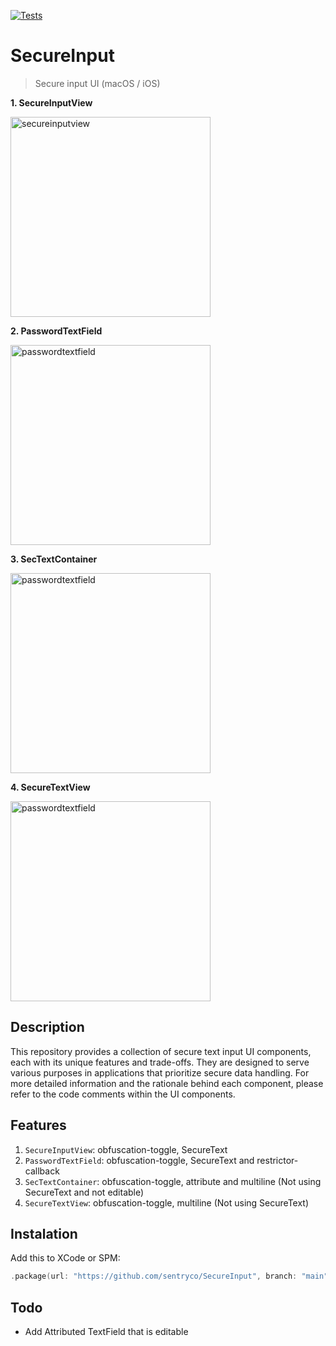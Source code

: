 [![Tests](https://github.com/sentryco/SecureInput/actions/workflows/Tests.yml/badge.svg)](https://github.com/sentryco/SecureInput/actions/workflows/Tests.yml)

# SecureInput

> Secure input UI (macOS / iOS)

**1. SecureInputView**    

<img width="320" alt="secureinputview" src="https://s1.gifyu.com/images/SOJ0b.gif">

**2. PasswordTextField**  

<img width="320" alt="passwordtextfield" src="https://s1.gifyu.com/images/SOJ02.gif">

**3. SecTextContainer**  

<img width="320" alt="passwordtextfield" src="https://s11.gifyu.com/images/SOJ0K.gif">

**4. SecureTextView**  

<img width="320" alt="passwordtextfield" src="https://s1.gifyu.com/images/SOJ0H.gif">

## Description

This repository provides a collection of secure text input UI components, each with its unique features and trade-offs. They are designed to serve various purposes in applications that prioritize secure data handling. For more detailed information and the rationale behind each component, please refer to the code comments within the UI components.

## Features

1. `SecureInputView`: obfuscation-toggle, SecureText
2. `PasswordTextField`: obfuscation-toggle, SecureText and restrictor-callback
3. `SecTextContainer`: obfuscation-toggle, attribute and multiline (Not using SecureText and not editable)
4. `SecureTextView`: obfuscation-toggle, multiline (Not using SecureText)

## Instalation

Add this to XCode or SPM:

```swift
.package(url: "https://github.com/sentryco/SecureInput", branch: "main")
```

## Todo

- Add Attributed TextField that is editable
